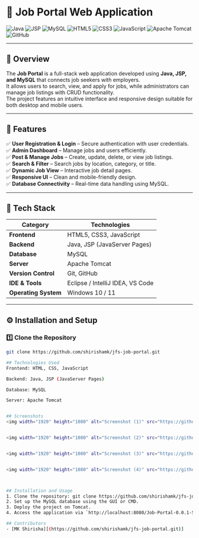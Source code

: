 # 💼 Job Portal Web Application  

![Java](https://img.shields.io/badge/Java-ED8B00?style=for-the-badge&logo=openjdk&logoColor=white)
![JSP](https://img.shields.io/badge/JSP-007396?style=for-the-badge&logo=java&logoColor=white)
![MySQL](https://img.shields.io/badge/MySQL-4479A1?style=for-the-badge&logo=mysql&logoColor=white)
![HTML5](https://img.shields.io/badge/HTML5-E34F26?style=for-the-badge&logo=html5&logoColor=white)
![CSS3](https://img.shields.io/badge/CSS3-1572B6?style=for-the-badge&logo=css3&logoColor=white)
![JavaScript](https://img.shields.io/badge/JavaScript-F7DF1E?style=for-the-badge&logo=javascript&logoColor=black)
![Apache Tomcat](https://img.shields.io/badge/Tomcat-F8DC75?style=for-the-badge&logo=apache-tomcat&logoColor=black)
![GitHub](https://img.shields.io/badge/GitHub-100000?style=for-the-badge&logo=github&logoColor=white)

---

## 🧠 Overview  
The **Job Portal** is a full-stack web application developed using **Java, JSP, and MySQL** that connects job seekers with employers.  
It allows users to search, view, and apply for jobs, while administrators can manage job listings with CRUD functionality.  
The project features an intuitive interface and responsive design suitable for both desktop and mobile users.  

---

## 🌟 Features  
✅ **User Registration & Login** – Secure authentication with user credentials.  
✅ **Admin Dashboard** – Manage jobs and users efficiently.  
✅ **Post & Manage Jobs** – Create, update, delete, or view job listings.  
✅ **Search & Filter** – Search jobs by location, category, or title.  
✅ **Dynamic Job View** – Interactive job detail pages.  
✅ **Responsive UI** – Clean and mobile-friendly design.  
✅ **Database Connectivity** – Real-time data handling using MySQL.  

---

## 🧩 Tech Stack  

| Category | Technologies |
|-----------|---------------|
| **Frontend** | HTML5, CSS3, JavaScript |
| **Backend** | Java, JSP (JavaServer Pages) |
| **Database** | MySQL |
| **Server** | Apache Tomcat |
| **Version Control** | Git, GitHub |
| **IDE & Tools** | Eclipse / IntelliJ IDEA, VS Code |
| **Operating System** | Windows 10 / 11 |

---

## ⚙️ Installation and Setup  

### 1️⃣ Clone the Repository  
```bash
git clone https://github.com/shirishamk/jfs-job-portal.git

## Technologies Used
Frontend: HTML, CSS, JavaScript

Backend: Java, JSP (JavaServer Pages)

Database: MySQL

Server: Apache Tomcat


## Screenshots
<img width="1920" height="1080" alt="Screenshot (1)" src="https://github.com/user-attachments/assets/b2188b67-720a-45e9-be88-14f9b1a28dec" />


<img width="1920" height="1080" alt="Screenshot (2)" src="https://github.com/user-attachments/assets/8485f7d2-a112-4e9f-a7fe-0706cac2f90c" />


<img width="1920" height="1080" alt="Screenshot (3)" src="https://github.com/user-attachments/assets/f7d66c6e-df16-4892-815a-909fa3bd5d6b" />


<img width="1920" height="1080" alt="Screenshot (4)" src="https://github.com/user-attachments/assets/edac3d55-c257-4683-bb4e-8a8ee4283311" />



## Installation and Usage
1. Clone the repository: git clone https://github.com/shirishamk/jfs-job-portal.git
2. Set up the MySQL database using the GUI or CMD.
3. Deploy the project on Tomcat.
4. Access the application via `http://localhost:8080/Job-Portal-0.0.1-SNAPSHOT/`

## Contributors
- [MK Shirisha][(https://github.com/shirishamk/jfs-job-portal.git)]

